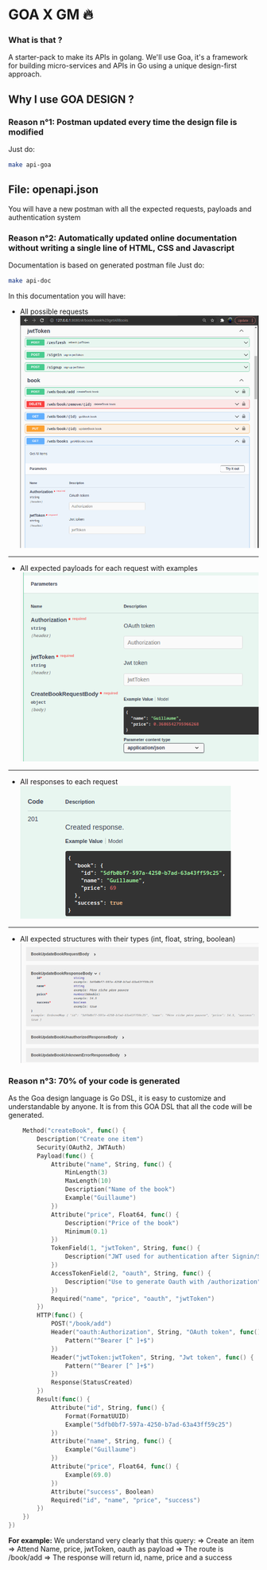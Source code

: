 # GOA X GM 🔥

### What is that ?
A starter-pack to make its APIs in golang.
We'll use Goa, it's a framework for building micro-services and APIs in Go using a unique design-first approach.

## Why I use GOA DESIGN ?

### Reason n°1: Postman updated every time the design file is modified
Just do:
```sh
make api-goa
```
File: openapi.json
---------------------
You will have a new postman with all the expected requests, payloads and authentication system

### Reason n°2: Automatically updated online documentation without writing a single line of HTML, CSS and Javascript
Documentation is based on generated postman file
Just do:
```sh
make api-doc
```
In this documentation you will have:
- All possible requests
![](documentation/doc.png)

--------------------------

- All expected payloads for each request with examples
![](documentation/parameters.png)


--------------------------

- All responses to each request
![](documentation/response.png)

--------------------------

- All expected structures with their types (int, float, string, boolean)
![](documentation/struct.png)

### Reason n°3: 70% of your code is generated
As the Goa design language is Go DSL, it is easy to customize and understandable by anyone.
It is from this GOA DSL that all the code will be generated.

```go
	Method("createBook", func() {
		Description("Create one item")
		Security(OAuth2, JWTAuth)
		Payload(func() {
			Attribute("name", String, func() {
				MinLength(3)
				MaxLength(10)
				Description("Name of the book")
				Example("Guillaume")
			})
			Attribute("price", Float64, func() {
				Description("Price of the book")
				Minimum(0.1)
			})
			TokenField(1, "jwtToken", String, func() {
				Description("JWT used for authentication after Signin/Signup")
			})
			AccessTokenField(2, "oauth", String, func() {
				Description("Use to generate Oauth with /authorization")
			})
			Required("name", "price", "oauth", "jwtToken")
		})
		HTTP(func() {
			POST("/book/add")
			Header("oauth:Authorization", String, "OAuth token", func() {
				Pattern("^Bearer [^ ]+$")
			})
			Header("jwtToken:jwtToken", String, "Jwt token", func() {
				Pattern("^Bearer [^ ]+$")
			})
			Response(StatusCreated)
		})
		Result(func() {
            Attribute("id", String, func() {
				Format(FormatUUID)
				Example("5dfb0bf7-597a-4250-b7ad-63a43ff59c25")
			})
			Attribute("name", String, func() {
				Example("Guillaume")
			})
			Attribute("price", Float64, func() {
				Example(69.0)
			})
			Attribute("success", Boolean)
			Required("id", "name", "price", "success")
		})
	})
})
```
**For example:**
We understand very clearly that this query:
=> Create an item
=> Attend Name, price, jwtToken, oauth as payload
=> The route is /book/add
=> The response will return id, name, price and a success



